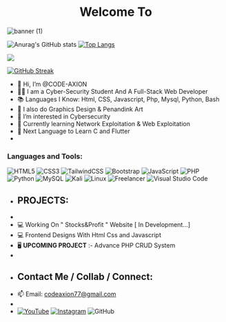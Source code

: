 <h1 align="center">Welcome To</h1>
<!-- <h2 align="center">CODE AXION -->
<!-- THE&nbspSECURITY&nbspBREACH </h2> -->

![banner (1)](https://user-images.githubusercontent.com/97381867/155555798-69333f39-dc7b-4262-b956-2deac1a1dfe5.png)

![Anurag's GitHub stats](https://github-readme-stats.vercel.app/api?username=CODE-AXION&show_icons=true&theme=tokyonight)
[![Top Langs](https://github-readme-stats.vercel.app/api/top-langs/?username=CODE-AXION&langs_count=8&show_icons=true&theme=tokyonight)](https://github.com/CODE-AXION/github-readme-stats)

<img align="center" src="http://github-readme-streak-stats.herokuapp.com?user=CODE-AXION&theme=tokyonight&date_format=M%20j%5B%2C%20Y%5D&border=2C8ADD)](https://git.io/streak-stats">

[![GitHub Streak](http://github-readme-streak-stats.herokuapp.com?user=CODE-AXION&theme=tokyonight&date_format=M%20j%5B%2C%20Y%5D&border=2C8ADD)](https://git.io/streak-stats)

  
- 👋 Hi, I’m @CODE-AXION 
- 👨‍💻 I am a Cyber-Security Student And A Full-Stack Web Developer
- 📚 Languages I Know: Html, CSS, Javascript, Php, Mysql, Python, Bash 
- 🎨 I also do Graphics Design & Penandink Art
- 👀 I’m interested in Cybersecurity
- 📖 Currently learning Network Exploitation & Web Exploitation
- 📕 Next Language to Learn C and Flutter 
-

<h3 align="left">Languages and Tools:</h3>

![HTML5](https://img.shields.io/badge/html5-%23E34F26.svg?style=for-the-badge&logo=html5&logoColor=white)
![CSS3](https://img.shields.io/badge/css3-%231572B6.svg?style=for-the-badge&logo=css3&logoColor=white)
![TailwindCSS](https://img.shields.io/badge/tailwindcss-%2338B2AC.svg?style=for-the-badge&logo=tailwind-css&logoColor=white)
![Bootstrap](https://img.shields.io/badge/bootstrap-%23563D7C.svg?style=for-the-badge&logo=bootstrap&logoColor=white)
![JavaScript](https://img.shields.io/badge/javascript-%23323330.svg?style=for-the-badge&logo=javascript&logoColor=%23F7DF1E)
![PHP](https://img.shields.io/badge/php-%23777BB4.svg?style=for-the-badge&logo=php&logoColor=white)
![Python](https://img.shields.io/badge/python-3670A0?style=for-the-badge&logo=python&logoColor=ffdd54)
![MySQL](https://img.shields.io/badge/mysql-%2300f.svg?style=for-the-badge&logo=mysql&logoColor=white)
![Kali](https://img.shields.io/badge/Kali-268BEE?style=for-the-badge&logo=kalilinux&logoColor=white)
![Linux](https://img.shields.io/badge/Linux-FCC624?style=for-the-badge&logo=linux&logoColor=black)
![Freelancer](https://img.shields.io/badge/Freelancer-29B2FE?style=for-the-badge&logo=Freelancer&logoColor=white)
![Visual Studio Code](https://img.shields.io/badge/Visual%20Studio%20Code-0078d7.svg?style=for-the-badge&logo=visual-studio-code&logoColor=white)
- <h2>PROJECTS:</h2>
- 
- 💻 Working On " Stocks&Profit " Website [ In Development...]
- 💻 Frontend Designs With Html Css and Javascript 
- 🖥 <b>UPCOMING PROJECT</b> :- Advance PHP CRUD System
- 
- <h2>Contact Me / Collab / Connect:</h2>
- 📫 Email: codeaxion77@gmail.com
- 
- <a href="https://www.youtube.com/channel/UCR_21iAidd3UEiazjoKeOfw ">![YouTube](https://img.shields.io/badge/Youtube-%23FF0000.svg?style=for-the-badge&logo=YouTube&logoColor=white)</a>
<a href="https://www.instagram.com/codeaxion/">![Instagram](https://img.shields.io/badge/Instagram-%23E4405F.svg?style=for-the-badge&logo=Instagram&logoColor=white)</a>
![GitHub](https://img.shields.io/badge/github-%23121011.svg?style=for-the-badge&logo=github&logoColor=white)


<!---
CODE-AXION/CODE-AXION is a ✨ special ✨ repository because its `README.md` (this file) appears on your GitHub profile.
You can click the Preview link to take a look at your changes.
--->
